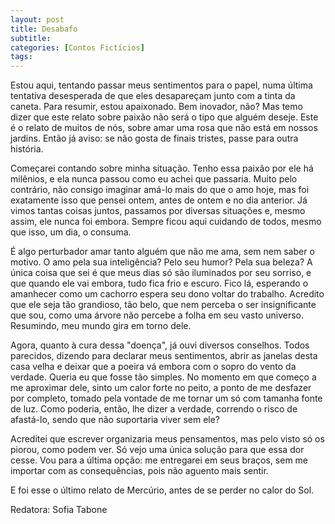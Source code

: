 ```yaml
---
layout: post
title: Desabafo
subtitle:
categories: [Contos Fictícios]
tags:
---
```


Estou aqui, tentando passar meus sentimentos para o papel, numa última tentativa desesperada de que eles desapareçam junto com a tinta da caneta. Para resumir, estou apaixonado. Bem inovador, não? Mas temo dizer que este relato sobre paixão não será o tipo que alguém deseje. Este é o relato de muitos de nós, sobre amar uma rosa que não está em nossos jardins. Então já aviso: se não gosta de finais tristes, passe para outra história.

Começarei contando sobre minha situação. Tenho essa paixão por ele há milênios, e ela nunca passou como eu achei que passaria. Muito pelo contrário, não consigo imaginar amá-lo mais do que o amo hoje, mas foi exatamente isso que pensei ontem, antes de ontem e no dia anterior. Já vimos tantas coisas juntos, passamos por diversas situações e, mesmo assim, ele nunca foi embora. Sempre ficou aqui cuidando de todos, mesmo que isso, um dia, o consuma.

É algo perturbador amar tanto alguém que não me ama, sem nem saber o motivo. O amo pela sua inteligência? Pelo seu humor? Pela sua beleza? A única coisa que sei é que meus dias só são iluminados por seu sorriso, e que quando ele vai embora, tudo fica frio e escuro. Fico lá, esperando o amanhecer como um cachorro espera seu dono voltar do trabalho. Acredito que ele seja tão grandioso, tão belo, que nem perceba o ser insignificante que sou, como uma árvore não percebe a folha em seu vasto universo. Resumindo, meu mundo gira em torno dele.

Agora, quanto à cura dessa "doença", já ouvi diversos conselhos. Todos parecidos, dizendo para declarar meus sentimentos, abrir as janelas desta casa velha e deixar que a poeira vá embora com o sopro do vento da verdade. Queria eu que fosse tão simples. No momento em que começo a me aproximar dele, sinto um calor forte no peito, a ponto de me desfazer por completo, tomado pela vontade de me tornar um só com tamanha fonte de luz. Como poderia, então, lhe dizer a verdade, correndo o risco de afastá-lo, sendo que não suportaria viver sem ele?

Acreditei que escrever organizaria meus pensamentos, mas pelo visto só os piorou, como podem ver. Só vejo uma única solução para que essa dor cesse. Vou para a última opção: me entregarei em seus braços, sem me importar com as consequências, pois não aguento mais sentir.

E foi esse o último relato de Mercúrio, antes de se perder no calor do Sol.

Redatora: Sofia Tabone


